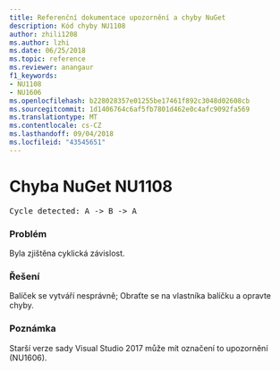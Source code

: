```yaml
---
title: Referenční dokumentace upozornění a chyby NuGet
description: Kód chyby NU1108
author: zhili1208
ms.author: lzhi
ms.date: 06/25/2018
ms.topic: reference
ms.reviewer: anangaur
f1_keywords:
- NU1108
- NU1606
ms.openlocfilehash: b228028357e01255be17461f892c3048d02608cb
ms.sourcegitcommit: 1d1406764c6af5fb7801d462e0c4afc9092fa569
ms.translationtype: MT
ms.contentlocale: cs-CZ
ms.lasthandoff: 09/04/2018
ms.locfileid: "43545651"
---
```

# <a name="nuget-error-nu1108"></a>Chyba NuGet NU1108

<pre>Cycle detected: A -> B -> A</pre>

### <a name="issue"></a>Problém
Byla zjištěna cyklická závislost.

### <a name="solution"></a>Řešení
Balíček se vytváří nesprávně; Obraťte se na vlastníka balíčku a opravte chyby.

### <a name="note"></a>Poznámka
Starší verze sady Visual Studio 2017 může mít označení to upozornění (NU1606).
